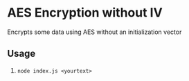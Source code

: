 # AES Encryption without IV

Encrypts some data using AES without an initialization vector

## Usage

1. `node index.js <yourtext>`
